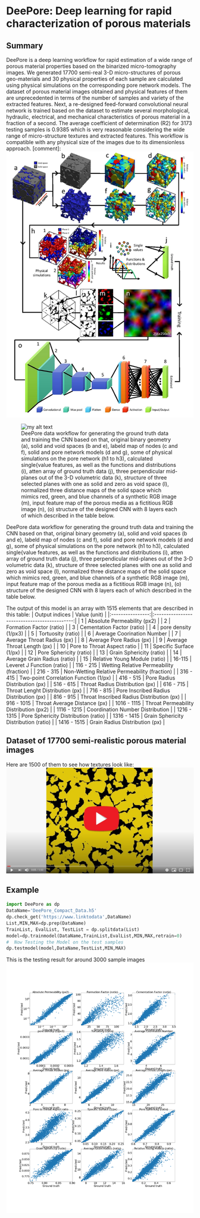 # DeePore: Deep learning for rapid characterization of porous materials
## Summary
DeePore is a deep learning workflow for rapid estimation of a wide range of porous material properties based on the binarized micro-tomography images. We generated 17700 semi-real 3-D micro-structures of porous geo-materials and 30 physical properties of each sample are calculated using physical simulations on the corresponding pore network models. The dataset of porous material images obtained and physical features of them are unprecedented in terms of the number of samples and variety of the extracted features. Next, a re-designed feed-forward convolutional neural network is trained based on the dataset to estimate several morphological, hydraulic, electrical, and mechanical characteristics of porous material in a fraction of a second. The average coefficient of determination (R2) for 3173 testing samples is 0.9385 which is very reasonable considering the wide range of micro-structure textures and extracted features. This workflow is compatible with any physical size of the images due to its dimensionless approach. 
[comment]: [![Image](images/Summary.jpg)]()


<figure>
  <img src="{{site.url}}/images/Summary.jpg" alt="my alt text"/>
  <figcaption>
  DeePore data workflow for generating the ground truth data and training the CNN based on that, original binary
geometry (a), solid and void spaces (b and e), labeld map of nodes (c and f), solid and pore network models (d and g), some of
physical simulations on the pore network (h1 to h3), calculated single{value features, as well as the functions and distributions
(i), 
atten array of ground truth data (j), three perpendicular mid-planes out of the 3-D volumetric data (k), structure of three
selected planes with one as solid and zero as void space (l), normalized three distance maps of the solid space which mimics
red, green, and blue channels of a synthetic RGB image (m), input feature map of the porous media as a fictitious RGB image
(n), (o) structure of the designed CNN with 8 layers each of which described in the table below.

  </figcaption>
</figure>

DeePore data workflow for generating the ground truth data and training the CNN based on that, original binary
geometry (a), solid and void spaces (b and e), labeld map of nodes (c and f), solid and pore network models (d and g), some of
physical simulations on the pore network (h1 to h3), calculated single{value features, as well as the functions and distributions
(i), 
atten array of ground truth data (j), three perpendicular mid-planes out of the 3-D volumetric data (k), structure of three
selected planes with one as solid and zero as void space (l), normalized three distance maps of the solid space which mimics
red, green, and blue channels of a synthetic RGB image (m), input feature map of the porous media as a fictitious RGB image
(n), (o) structure of the designed CNN with 8 layers each of which described in the table below.


The output of this model is an array with 1515 elements that are described in this table:
|  Output indices  |                 Value (unit)                 |
|:----------------:|:--------------------------------------------:|
|         1        |         Absolute Permeability (px2)          |
|         2        |           Formation Factor (ratio)           |
|         3        |          Cementation Factor (ratio)          |
|         4        |             pore density (1/px3)             |
|         5        |              Tortuosity (ratio)              |
|         6        |          Average Coorination Number          |
|         7        |          Average Throat Radius (px)          |
|         8        |           Average Pore Radius (px)           |
|         9        |          Average Throat Length (px)          |
|        10        |         Pore to Throat Aspect ratio          |
|        11        |            Specific Surface (1/px)           |
|        12        |            Pore Sphericity (ratio)           |
|        13        |           Grain Sphericity (ratio)           |
|        14        |         Average Grain Radius (ratio)         |
|        15        |         Relative Young Module (ratio)        |
|      16-115      |          Leveret J Function (ratio)          |
|     116 - 215    |   Wetting Relative Permeability (fraction)   |
|     216 - 315    | Non-Wetting Relative Permeability (fraction) |
|     316 - 415    |     Two-point Correlation Function (1/px)    |
|     416 - 515    |         Pore Radius Distribution (px)        |
|     516 - 615    |        Throat Radius Distribution (px)       |
|     616 - 715    |        Throat Lenght Distribution (px)       |
|     716 - 815    |    Pore Inscribed Radius Distribution (px)   |
|     816 - 915    |   Throat Inscribed Radius Distribution (px)  |
|    916 - 1015    |         Throat Average Distance (px)         |
|    1016 - 1115   |    Throat Permeability Distribution (px2)    |
|    1116 - 1215   |       Coordination Number Distribution       |
|    1216 - 1315   |     Pore Sphericity Distribution (ratio)     |
|    1316 - 1415   |     Grain Sphericity Distribution (ratio)    |
|    1416 - 1515   |        Grain Radius Distribution (px)        |

## Dataset of 17700 semi-realistic porous material images
Here are 1500 of them to see how textures look like:
<br />
[![Image](images/vid1.jpg)](https://www.youtube.com/watch?v=bViDVbmjvK4)


## Example

```python
import DeePore as dp
DataName='DeePore_Compact_Data.h5'
dp.check_get('https://www.linktodata',DataName)               
List,MIN,MAX=dp.prep(DataName)
TrainList, EvalList, TestList = dp.splitdata(List)
model=dp.trainmodel(DataName,TrainList,EvalList,MIN,MAX,retrain=0)  
#  Now Testing the Model on the test samples
dp.testmodel(model,DataName,TestList,MIN,MAX)

```
This is the testing result for around 3000 sample images
[![Image](images/Single-value_Features.png)]()